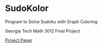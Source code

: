 # SudoKolor
Program to Solve Sudoku with Graph Coloring 

Georgia Tech Math 3012 Final Project

[Project Paper](https://github.com/GeorgeLiu59/SudoKolor/blob/main/Graph_Coloring_Sudoku_Paper.pdf)
